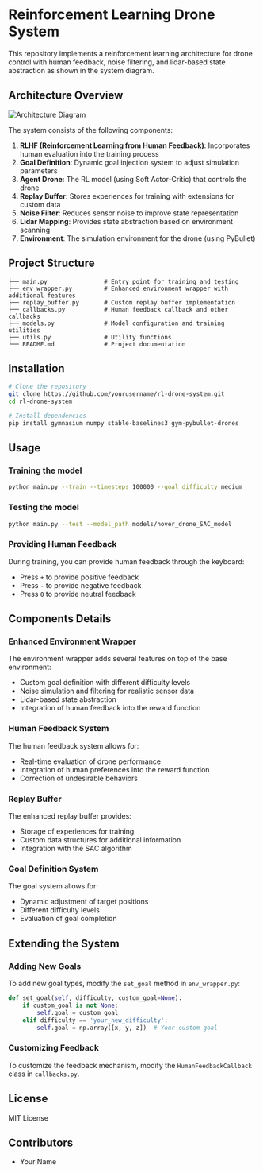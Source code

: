 # Reinforcement Learning Drone System

This repository implements a reinforcement learning architecture for drone control with human feedback, noise filtering, and lidar-based state abstraction as shown in the system diagram.

## Architecture Overview

![Architecture Diagram](architecture.png)

The system consists of the following components:

1. **RLHF (Reinforcement Learning from Human Feedback)**: Incorporates human evaluation into the training process
2. **Goal Definition**: Dynamic goal injection system to adjust simulation parameters
3. **Agent Drone**: The RL model (using Soft Actor-Critic) that controls the drone
4. **Replay Buffer**: Stores experiences for training with extensions for custom data
5. **Noise Filter**: Reduces sensor noise to improve state representation
6. **Lidar Mapping**: Provides state abstraction based on environment scanning
7. **Environment**: The simulation environment for the drone (using PyBullet)

## Project Structure

```
├── main.py                # Entry point for training and testing
├── env_wrapper.py         # Enhanced environment wrapper with additional features
├── replay_buffer.py       # Custom replay buffer implementation
├── callbacks.py           # Human feedback callback and other callbacks
├── models.py              # Model configuration and training utilities
├── utils.py               # Utility functions
└── README.md              # Project documentation
```

## Installation

```bash
# Clone the repository
git clone https://github.com/yourusername/rl-drone-system.git
cd rl-drone-system

# Install dependencies
pip install gymnasium numpy stable-baselines3 gym-pybullet-drones
```

## Usage

### Training the model

```bash
python main.py --train --timesteps 100000 --goal_difficulty medium
```

### Testing the model

```bash
python main.py --test --model_path models/hover_drone_SAC_model
```

### Providing Human Feedback

During training, you can provide human feedback through the keyboard:

- Press `+` to provide positive feedback
- Press `-` to provide negative feedback
- Press `0` to provide neutral feedback

## Components Details

### Enhanced Environment Wrapper

The environment wrapper adds several features on top of the base environment:
- Custom goal definition with different difficulty levels
- Noise simulation and filtering for realistic sensor data
- Lidar-based state abstraction
- Integration of human feedback into the reward function

### Human Feedback System

The human feedback system allows for:
- Real-time evaluation of drone performance
- Integration of human preferences into the reward function
- Correction of undesirable behaviors

### Replay Buffer

The enhanced replay buffer provides:
- Storage of experiences for training
- Custom data structures for additional information
- Integration with the SAC algorithm

### Goal Definition System

The goal system allows for:
- Dynamic adjustment of target positions
- Different difficulty levels
- Evaluation of goal completion

## Extending the System

### Adding New Goals

To add new goal types, modify the `set_goal` method in `env_wrapper.py`:

```python
def set_goal(self, difficulty, custom_goal=None):
    if custom_goal is not None:
        self.goal = custom_goal
    elif difficulty == 'your_new_difficulty':
        self.goal = np.array([x, y, z])  # Your custom goal
```

### Customizing Feedback

To customize the feedback mechanism, modify the `HumanFeedbackCallback` class in `callbacks.py`.

## License

MIT License

## Contributors

- Your Name
